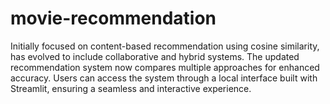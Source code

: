# movie-recommendation

Initially focused on content-based recommendation using cosine similarity, has evolved to include collaborative and hybrid systems. The updated recommendation system now compares multiple approaches for enhanced accuracy. Users can access the system through a local interface built with Streamlit, ensuring a seamless and interactive experience.
